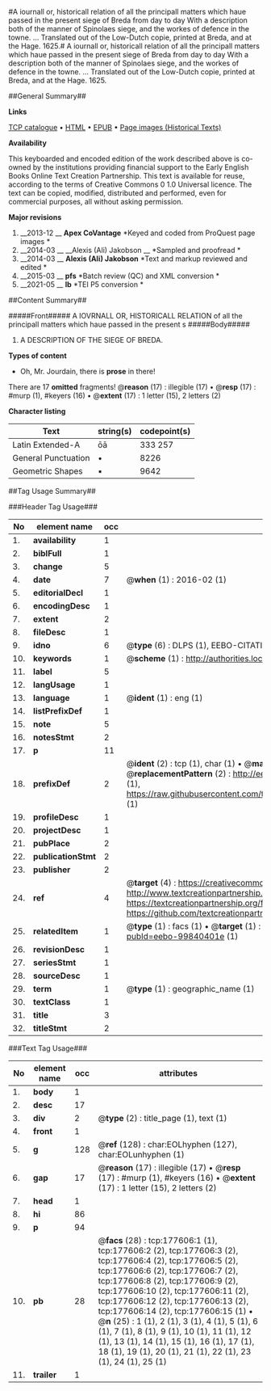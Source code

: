 #A iournall or, historicall relation of all the principall matters which haue passed in the present siege of Breda from day to day With a description both of the manner of Spinolaes siege, and the workes of defence in the towne. ... Translated out of the Low-Dutch copie, printed at Breda, and at the Hage. 1625.#
A iournall or, historicall relation of all the principall matters which haue passed in the present siege of Breda from day to day With a description both of the manner of Spinolaes siege, and the workes of defence in the towne. ... Translated out of the Low-Dutch copie, printed at Breda, and at the Hage. 1625.

##General Summary##

**Links**

[TCP catalogue](http://www.ota.ox.ac.uk/tcp/)  • 
[HTML](http://tei.it.ox.ac.uk/tcp/Texts-HTML/free/B11/B11751.html)  • 
[EPUB](http://tei.it.ox.ac.uk/tcp/Texts-EPUB/free/B11/B11751.epub) • 
[Page images (Historical Texts)](https://historicaltexts.jisc.ac.uk/eebo-99840401e)

**Availability**

This keyboarded and encoded edition of the work described above is co-owned by the
    institutions providing financial support to the Early English Books Online Text Creation
    Partnership. This text is available for reuse, according to the terms of  Creative Commons 0 1.0 Universal
    licence. The text can be copied, modified, distributed and performed, even for commercial
    purposes, all without asking permission.

**Major revisions**

1. __2013-12 __ __Apex CoVantage__ *Keyed and coded from ProQuest page images *
1. __2014-03 __ __Alexis (Ali) Jakobson __ *Sampled and proofread *
1. __2014-03 __ __Alexis (Ali) Jakobson__ *Text and markup reviewed and edited *
1. __2015-03 __ __pfs__ *Batch review (QC) and XML conversion *
1. __2021-05 __ __lb__ *TEI P5 conversion *

##Content Summary##

#####Front#####
A IOVRNALL OR, HISTORICALL RELATION of all the principall matters which haue passed in the present s
#####Body#####

1. A DESCRIPTION OF THE SIEGE OF BREDA.

**Types of content**

  * Oh, Mr. Jourdain, there is **prose** in there!

There are 17 **omitted** fragments! 
 @__reason__ (17) : illegible (17)  •  @__resp__ (17) : #murp (1), #keyers (16)  •  @__extent__ (17) : 1 letter (15), 2 letters (2)

**Character listing**


|Text|string(s)|codepoint(s)|
|---|---|---|
|Latin Extended-A|ōā|333 257|
|General Punctuation|•|8226|
|Geometric Shapes|▪|9642|

##Tag Usage Summary##

###Header Tag Usage###

|No|element name|occ|attributes|
|---|---|---|---|
|1.|__availability__|1||
|2.|__biblFull__|1||
|3.|__change__|5||
|4.|__date__|7| @__when__ (1) : 2016-02 (1)|
|5.|__editorialDecl__|1||
|6.|__encodingDesc__|1||
|7.|__extent__|2||
|8.|__fileDesc__|1||
|9.|__idno__|6| @__type__ (6) : DLPS (1), EEBO-CITATION (1), VID (1), EEBO-PROQUEST (1), STC (2)|
|10.|__keywords__|1| @__scheme__ (1) : http://authorities.loc.gov/ (1)|
|11.|__label__|5||
|12.|__langUsage__|1||
|13.|__language__|1| @__ident__ (1) : eng (1)|
|14.|__listPrefixDef__|1||
|15.|__note__|5||
|16.|__notesStmt__|2||
|17.|__p__|11||
|18.|__prefixDef__|2| @__ident__ (2) : tcp (1), char (1)  •  @__matchPattern__ (2) : ([0-9\-]+):([0-9IVX]+) (1), (.+) (1)  •  @__replacementPattern__ (2) : http://eebo.chadwyck.com/downloadtiff?vid=$1&page=$2 (1), https://raw.githubusercontent.com/textcreationpartnership/Texts/master/tcpchars.xml#$1 (1)|
|19.|__profileDesc__|1||
|20.|__projectDesc__|1||
|21.|__pubPlace__|2||
|22.|__publicationStmt__|2||
|23.|__publisher__|2||
|24.|__ref__|4| @__target__ (4) : https://creativecommons.org/publicdomain/zero/1.0/ (1), http://www.textcreationpartnership.org/docs/. (1), https://textcreationpartnership.org/faq/#faq05 (1), https://github.com/textcreationpartnership (1)|
|25.|__relatedItem__|1| @__type__ (1) : facs (1)  •  @__target__ (1) : https://data.historicaltexts.jisc.ac.uk/view?pubId=eebo-99840401e (1)|
|26.|__revisionDesc__|1||
|27.|__seriesStmt__|1||
|28.|__sourceDesc__|1||
|29.|__term__|1| @__type__ (1) : geographic_name (1)|
|30.|__textClass__|1||
|31.|__title__|3||
|32.|__titleStmt__|2||


###Text Tag Usage###

|No|element name|occ|attributes|
|---|---|---|---|
|1.|__body__|1||
|2.|__desc__|17||
|3.|__div__|2| @__type__ (2) : title_page (1), text (1)|
|4.|__front__|1||
|5.|__g__|128| @__ref__ (128) : char:EOLhyphen (127), char:EOLunhyphen (1)|
|6.|__gap__|17| @__reason__ (17) : illegible (17)  •  @__resp__ (17) : #murp (1), #keyers (16)  •  @__extent__ (17) : 1 letter (15), 2 letters (2)|
|7.|__head__|1||
|8.|__hi__|86||
|9.|__p__|94||
|10.|__pb__|28| @__facs__ (28) : tcp:177606:1 (1), tcp:177606:2 (2), tcp:177606:3 (2), tcp:177606:4 (2), tcp:177606:5 (2), tcp:177606:6 (2), tcp:177606:7 (2), tcp:177606:8 (2), tcp:177606:9 (2), tcp:177606:10 (2), tcp:177606:11 (2), tcp:177606:12 (2), tcp:177606:13 (2), tcp:177606:14 (2), tcp:177606:15 (1)  •  @__n__ (25) : 1 (1), 2 (1), 3 (1), 4 (1), 5 (1), 6 (1), 7 (1), 8 (1), 9 (1), 10 (1), 11 (1), 12 (1), 13 (1), 14 (1), 15 (1), 16 (1), 17 (1), 18 (1), 19 (1), 20 (1), 21 (1), 22 (1), 23 (1), 24 (1), 25 (1)|
|11.|__trailer__|1||
